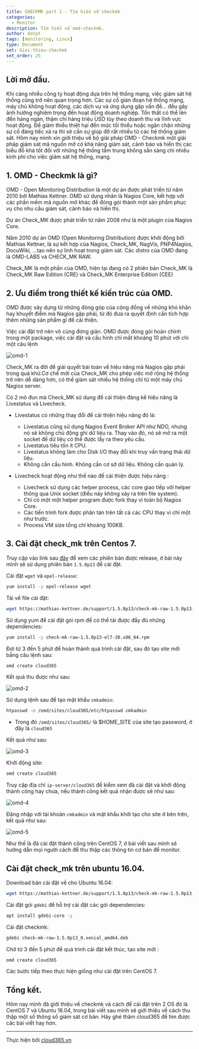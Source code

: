```yaml
---
title: CHECKMK part 1 - Tìm hiểu về checkmk
categories:
  - Monitor
description: Tìm hiểu về omd-checkmk.
author: datpt
tags: [monitoring, Linux]
type: Document
set: Gioi-thieu-checkmk
set_order: 25
---
```


## Lời mở đầu.
Khi càng nhiều công ty hoạt động dựa trên hệ thống mạng, việc giám sát hệ thống cũng trở nên quan trọng hơn. Các sự cố gián đoạn hệ thống mạng, máy chủ không hoạt động, các dịch vụ và ứng dụng gặp vấn đề… đều gây ảnh hưởng nghiêm trọng đến hoạt động doanh nghiệp. Tổn thất có thể lên đến hàng ngàn, thậm chí hàng triệu USD tùy theo doanh thu và lĩnh vực hoạt động. Để giảm thiểu thiệt hại đến mức tối thiểu hoặc ngăn chặn những sự cố đáng tiếc xả ra thì sẽ cần sự giúp đỡ rất nhiều từ các hệ thống giám sát. Hôm nay mình xin giới thiệu về bộ giải pháp OMD - Checkmk một giải pháp giám  sát mã nguồn mở có khả năng giám sát, cảnh báo và hiển thị các biểu đồ khá tốt đối với những hệ thống tầm trung không sẵn sàng chi  nhiều kinh phí cho việc giám sát hệ thống, mạng.

## 1. OMD - Checkmk là gì?

OMD - Open Monitoring Distribution là một dự án được phát triển từ năm 2010 bới Mathias Kettner. OMD sử dụng nhân là Nagios Core, kết hợp với các phần mềm mã nguồn mở khác để đóng gói thành một sản phẩm phục vụ cho nhu cầu giám sát, cảnh báo và hiển thị.

Dự án Check_MK được phát triển từ năm 2008 như là một plugin của Nagios Core.

Năm 2010 dự án OMD (Open Monitoring Distribution) được khởi động bởi Mathias Kettner, là sự kết hợp của Nagios, Check_MK, NagVis, PNP4Nagios, DocuWiki, ...tạo nên sự linh hoạt trong giám sát. Các distro của OMD đang là OMD-LABS và CHECK_MK RAW.

Check_MK là một phần của OMD, hiện tại đang có 2 phiên bản Check_MK là Check_MK Raw Edition (CRE) và Check_MK Enterprise Edition (CEE)

## 2. Ưu điểm trong thiết kế kiến trúc của OMD.

OMD được xây dựng từ những đóng góp của cộng đồng về những khó khăn hay khuyết điểm mà Nagios gặp phải, từ đó đưa ra quyết định cần tích hợp thêm những sản phẩm gì để cải thiện.

Việc cài đặt trở nên vô cùng đơng giản. OMD được đóng gói hoàn chỉnh trong một package, việc cài đặt và cấu hình chỉ mất khoảng 10 phút với chỉ một câu lệnh

![omd-1](/images/img-omd/omd-1.png)

Check_MK ra đời để giải quyết bài toán về hiệu năng mà Nagios gặp phải trong quá khứ.Cơ chế mới của Check_MK cho phép việc mở rộng hệ thống trở nên dễ dàng hơn, có thể giám sát nhiều hệ thống chỉ từ một máy chủ Nagios server.

Có 2 mô đun mà Check_MK sử dụng để cải thiện đáng kể hiệu năng là Livestatus và Livecheck.

- Livestatus có những thay đổi để cải thiện hiệu năng đó là:
    - Livestatus cũng sử dụng Nagios Event Broker API như NDO, nhưng nó sẽ không chủ động ghi dữ liệu ra. Thay vào đó, nó sẽ mở ra một socket để dữ liệu có thể được lấy ra theo yêu cầu.
    - Livestatus tiêu tốn ít CPU.
    - Livestatus không làm cho Disk I/O thay đổi khi truy vấn trạng thái dữ liệu.
    - Không cần cấu hình. Không cần cơ sở dữ liệu. Không cần quản lý.

- Livecheck hoạt động như thế nào để cải thiện được hiệu năng :
    - Livecheck sử dụng các helper process, các core giao tiếp với helper thông qua Unix socket (điều này không xảy ra trên file system).
    - Chỉ có một một helper program được fork thay vì toàn bộ Nagios Core.
    - Các tiến trình fork được phân tán trên tất cả các CPU thay vì chỉ một như trước.
    - Process VM size tổng chỉ khoảng 100KB.

## 3. Cài đặt check_mk trên Centos 7.

Truy cập vào link sau [đây](https://mathias-kettner.de/download.php?) để xem các phiên bản được release, ở bài này mình sẽ sử dụng phiên bản `1.5.0p13` để cài đặt.


Cài đặt `wget` và `epel-release`:

```sh
yum install -y epel-release wget
```

Tải về file cài đặt:

```sh
wget https://mathias-kettner.de/support/1.5.0p13/check-mk-raw-1.5.0p13-el7-38.x86_64.rpm
```

Sử dụng yum để cài đặt gói rpm để có thể tải được đầy đủ những dependencies:

```sh
yum install -y check-mk-raw-1.5.0p13-el7-38.x86_64.rpm
```

Đợi từ 3 đến 5 phút để hoàn thành quá trình cài đặt, sau đó tạo site mới bằng câu lệnh sau:

```sh
omd create cloud365
```

Kết quả thu được như sau:

![omd-2](/images/img-omd/omd-2.png)

Sử dụng lệnh sau để tạo mật khẩu `cmkadmin`:

```sh
htpasswd -m /omd/sites/cloud365/etc/htpasswd cmkadmin
```

- Trong đó `/omd/sites/cloud365/` là $HOME_SITE của site tạo password, ở đây là `cloud365`

Kết quả như sau:

![omd-3](/images/img-omd/omd-3.png)

Khởi động site:

```sh
omd create cloud365
```

Truy cập địa chỉ `ip-server/cloud365` để kiểm xem đã cài đặt và khởi động thành công hay chưa, nếu thành công kết quả nhận được sẽ như sau:

![omd-4](/images/img-omd/omd-4.png)

Đăng nhập với tài khoản `cmkadmin` và mật khẩu khởi tạo cho site ở bên trên, kết quả như sau:

![omd-5](/images/img-omd/omd-5.png)

Như thế là đã cài đặt thành công trên CentOS 7, ở bài viết sau mình sẽ hướng dẫn mọi người cách để thu thập các thông tin cơ bản để monitor.

## Cài đặt check_mk trên ubuntu 16.04.


Download bản cài đặt về cho Ubuntu 16.04:

```sh
wget https://mathias-kettner.de/support/1.5.0p13/check-mk-raw-1.5.0p13_0.xenial_amd64.deb
```

Cài đặt gói `gdebi` để hỗ trợ cài đặt các gói dependencies:

```sh
apt install gdebi-core -y
```

Cài đặt checkmk:

```sh
gdebi check-mk-raw-1.5.0p13_0.xenial_amd64.deb
```

Chờ từ 3 đến 5 phút để quá trình cài đặt kết thúc, tạo site mới :

```sh
omd create cloud365
```

Các bước tiếp theo thực hiện giống như cài đặt trên CentOS 7.


## Tổng kết.

Hôm nay mình đã giới thiệu về checkmk và cách để cài đặt trên 2 OS đó là CentOS 7 và Ubuntu 16.04, trong bài viết sau mình sẽ giới thiệu về cách thu thập một số thông số giám sát cơ bản. Hãy ghé thăm cloud365 để tìm được các bài viết hay hơn.

---
Thực hiện bởi <a href="https://cloud365.vn/" target="_blank">cloud365.vn</a>